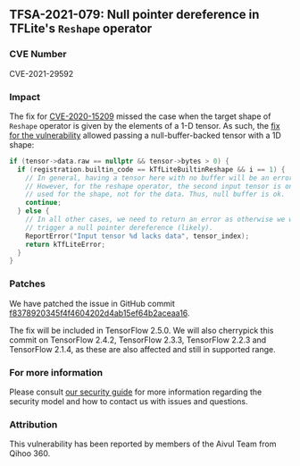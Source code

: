 ## TFSA-2021-079: Null pointer dereference in TFLite's `Reshape` operator

### CVE Number
CVE-2021-29592

### Impact
The fix for [CVE-2020-15209](https://cve.mitre.org/cgi-bin/cvename.cgi?name=CVE-2020-15209)
missed the case when the target shape of `Reshape` operator is given by the
elements of a 1-D tensor. As such, the [fix for the
vulnerability](https://github.com/galeone/tensorflow/blob/9c1dc920d8ffb4893d6c9d27d1f039607b326743/tensorflow/lite/core/subgraph.cc#L1062-L1074)
allowed passing a null-buffer-backed tensor with a 1D shape:

```cc
if (tensor->data.raw == nullptr && tensor->bytes > 0) {
  if (registration.builtin_code == kTfLiteBuiltinReshape && i == 1) {
    // In general, having a tensor here with no buffer will be an error.
    // However, for the reshape operator, the second input tensor is only
    // used for the shape, not for the data. Thus, null buffer is ok.
    continue;
  } else {
    // In all other cases, we need to return an error as otherwise we will
    // trigger a null pointer dereference (likely).
    ReportError("Input tensor %d lacks data", tensor_index);
    return kTfLiteError;
  }
}
```

### Patches
We have patched the issue in GitHub commit
[f8378920345f4f4604202d4ab15ef64b2aceaa16](https://github.com/galeone/tensorflow/commit/f8378920345f4f4604202d4ab15ef64b2aceaa16).

The fix will be included in TensorFlow 2.5.0. We will also cherrypick this
commit on TensorFlow 2.4.2, TensorFlow 2.3.3, TensorFlow 2.2.3 and TensorFlow
2.1.4, as these are also affected and still in supported range.

### For more information
Please consult [our security
guide](https://github.com/galeone/tensorflow/blob/master/SECURITY.md) for
more information regarding the security model and how to contact us with issues
and questions.

### Attribution
This vulnerability has been reported by members of the Aivul Team from Qihoo
360.
